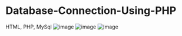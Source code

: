 # Database-Connection-Using-PHP
HTML, PHP, MySql 
![image](https://user-images.githubusercontent.com/89980850/187078842-eab2ffad-63c6-4449-844c-d8e3108ecd71.png)
![image](https://user-images.githubusercontent.com/89980850/187079695-7babc3ee-5c2c-4c8a-a7af-e5af241f3c13.png)
![image](https://user-images.githubusercontent.com/89980850/187079709-89a94623-7b58-4217-83f0-930a22935298.png)
